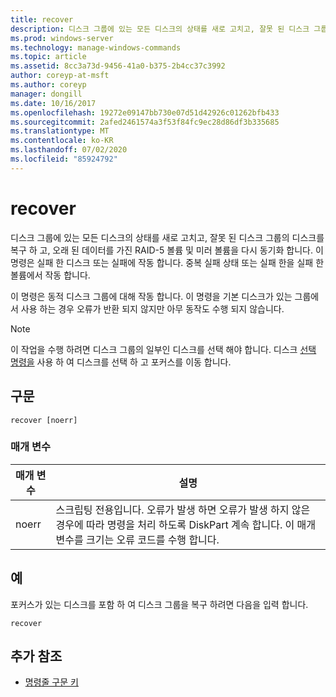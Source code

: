```yaml
---
title: recover
description: 디스크 그룹에 있는 모든 디스크의 상태를 새로 고치고, 잘못 된 디스크 그룹의 디스크를 복구 하 고, 오래 된 데이터를 가진 RAID-5 볼륨 및 미러 볼륨을 다시 동기화 하는 DiskPart 복구 명령에 대 한 참조 문서입니다.
ms.prod: windows-server
ms.technology: manage-windows-commands
ms.topic: article
ms.assetid: 8cc3a73d-9456-41a0-b375-2b4cc37c3992
author: coreyp-at-msft
ms.author: coreyp
manager: dongill
ms.date: 10/16/2017
ms.openlocfilehash: 19272e09147bb730e07d51d42926c01262bfb433
ms.sourcegitcommit: 2afed2461574a3f53f84fc9ec28d86df3b335685
ms.translationtype: MT
ms.contentlocale: ko-KR
ms.lasthandoff: 07/02/2020
ms.locfileid: "85924792"
---
```

# <a name="recover"></a>recover

디스크 그룹에 있는 모든 디스크의 상태를 새로 고치고, 잘못 된 디스크 그룹의 디스크를 복구 하 고, 오래 된 데이터를 가진 RAID-5 볼륨 및 미러 볼륨을 다시 동기화 합니다. 이 명령은 실패 한 디스크 또는 실패에 작동 합니다. 중복 실패 상태 또는 실패 한을 실패 한 볼륨에서 작동 합니다.

이 명령은 동적 디스크 그룹에 대해 작동 합니다. 이 명령을 기본 디스크가 있는 그룹에서 사용 하는 경우 오류가 반환 되지 않지만 아무 동작도 수행 되지 않습니다.

> [!NOTE]
>  이 작업을 수행 하려면 디스크 그룹의 일부인 디스크를 선택 해야 합니다. 디스크 [선택 명령을](select-disk.md) 사용 하 여 디스크를 선택 하 고 포커스를 이동 합니다.



## <a name="syntax"></a>구문

```
recover [noerr]
```

### <a name="parameters"></a>매개 변수

| 매개 변수 | 설명 |
|--|--|
| noerr | 스크립팅 전용입니다. 오류가 발생 하면 오류가 발생 하지 않은 경우에 따라 명령을 처리 하도록 DiskPart 계속 합니다. 이 매개 변수를 크기는 오류 코드를 수행 합니다. |

## <a name="examples"></a>예

포커스가 있는 디스크를 포함 하 여 디스크 그룹을 복구 하려면 다음을 입력 합니다.

```
recover
```

## <a name="additional-references"></a>추가 참조

- [명령줄 구문 키](command-line-syntax-key.md)
